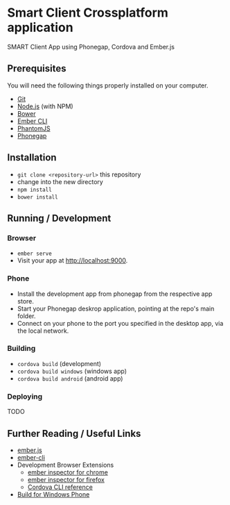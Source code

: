 # Smart Client Crossplatform application

SMART Client App using Phonegap, Cordova and Ember.js

## Prerequisites

You will need the following things properly installed on your computer.

* [Git](http://git-scm.com/)
* [Node.js](http://nodejs.org/) (with NPM)
* [Bower](http://bower.io/)
* [Ember CLI](http://www.ember-cli.com/)
* [PhantomJS](http://phantomjs.org/)
* [Phonegap](http://docs.phonegap.com/references/desktop-app/)

## Installation

* `git clone <repository-url>` this repository
* change into the new directory
* `npm install`
* `bower install`

## Running / Development

### Browser

* `ember serve`
* Visit your app at [http://localhost:9000](http://localhost:9000).

### Phone

* Install the development app from phonegap from the respective app store.
* Start your Phonegap deskrop application, pointing at the repo's main folder.
* Connect on your phone to the port you specified in the desktop app, via the local network.

### Building

* `cordova build` (development)
* `cordova build windows` (windows app)
* `cordova build android` (android app)

### Deploying

TODO

## Further Reading / Useful Links

* [ember.js](http://emberjs.com/)
* [ember-cli](http://www.ember-cli.com/)
* Development Browser Extensions
  * [ember inspector for chrome](https://chrome.google.com/webstore/detail/ember-inspector/bmdblncegkenkacieihfhpjfppoconhi)
  * [ember inspector for firefox](https://addons.mozilla.org/en-US/firefox/addon/ember-inspector/)
  * [Cordova CLI reference](http://docs.phonegap.com/en/edge/guide_cli_index.md.html#The%20Command-Line%20Interface)
* [Build for Windows Phone](https://cordova.apache.org/docs/en/4.0.0/guide/platforms/wp8/)
